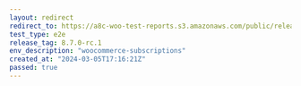 ```yaml
---
layout: redirect
redirect_to: https://a8c-woo-test-reports.s3.amazonaws.com/public/release/8.7.0-rc.1/woocommerce-subscriptions/e2e/index.html
test_type: e2e
release_tag: 8.7.0-rc.1
env_description: "woocommerce-subscriptions"
created_at: "2024-03-05T17:16:21Z"
passed: true
---
```

